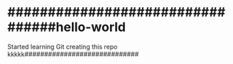 # #################################hello-world
Started learning Git creating this repo
kkkkk#############################

